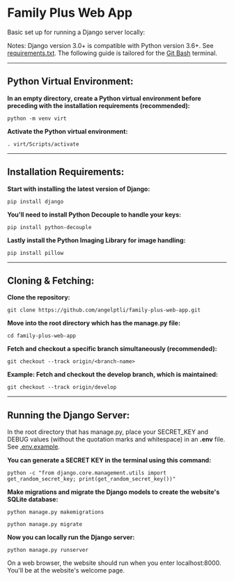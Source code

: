 # Family Plus Web App

Basic set up for running a Django server locally:

Notes: Django version 3.0+ is compatible with Python version 3.6+. 
See [requirements.txt](requirements.txt). The following guide is tailored for 
the [Git Bash](https://git-scm.com/downloads) terminal.

<hr>

## Python Virtual Environment:

**In an empty directory, create a Python virtual environment before preceding 
with the installation requirements (recommended):**
```
python -m venv virt
```
**Activate the Python virtual environment:**
```
. virt/Scripts/activate
```
<hr>

## Installation Requirements:

**Start with installing the latest version of Django:**
```
pip install django
```

**You'll need to install Python Decouple to handle your keys:**
```
pip install python-decouple
```

**Lastly install the Python Imaging Library for image handling:**
```
pip install pillow
```

<hr>

## Cloning & Fetching:

**Clone the repository:**
```
git clone https://github.com/angelptli/family-plus-web-app.git
```
**Move into the root directory which has the manage.py file:**
```
cd family-plus-web-app
```
**Fetch and checkout a specific branch simultaneously (recommended):**
```
git checkout --track origin/<branch-name>
```
**Example: Fetch and checkout the develop branch, which is maintained:**
```
git checkout --track origin/develop
```
<hr>

## Running the Django Server:

In the root directory that has manage.py, place your SECRET_KEY and DEBUG values 
(without the quotation marks and whitespace) in an **.env** file. 
See [.env.example](family_plus/.env.example).

**You can generate a SECRET KEY in the terminal using this command:**
```
python -c "from django.core.management.utils import get_random_secret_key; print(get_random_secret_key())"
```

**Make migrations and migrate the Django models to create the website's SQLite database:**
```
python manage.py makemigrations
```
```
python manage.py migrate
```

**Now you can locally run the Django server:**
```
python manage.py runserver
```

On a web browser, the website should run when you enter localhost:8000. You'll
be at the website's welcome page.
